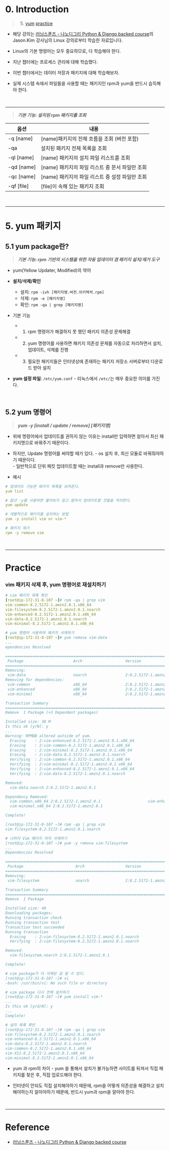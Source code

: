# 0. Introduction

> 5. [yum](#5-yum-패키지)
> [practice](#practice)

- 해당 강의는 [러닝스푼즈 - 나노디그리 Python & Django backed course](https://learningspoons.com/course/detail/django-backend/)의 Jason.Kim 강사님의 Linux 강의로부터 학습한 자료입니다.

- Linux의 기본 명령어는 모두 중요하므로, 다 학습해야 한다.

- 지난 챕터에는 프로세스 관리에 대해 학습했다.

- 이번 챕터에서는 데이터 저장과 패키지에 대해 학습해보자.

- 실제 시스템 속에서 파일들을 사용할 때는 패키지인 rpm과 yum을 반드시 습득해야 한다.
    
<br>

---


> **_기본 기능: 설치된 rpm 패키지를 조회_**

|옵션| 내용|
|----|----|
|-q [name]|[name]패키지의 전체 흐름을 조회 (버전 포함)|
|-qa |설치된 패키지 전체 목록을 조회|
|-ql [name]|[name] 패키지의 설치 파일 리스트를 조회|
|-qd [name]|[name] 패키지의 파일 리스트 중 문서 파일만 조회|
|-qc [name]|[name] 패키지의 파일 리스트 중 설정 파일만 조회|
|-qf [file]|[file]이 속해 있는 패키지 조회|


<br>

---
# 5. yum 패키지

## 5.1 yum package란?

> **_기본 기능: rpm 기반의 시스템을 위한 자동 업데이터 겸 패키지 설치/제거 도구_**


- yum(Yellow Updater, Modified)의 약어


- **설치/삭제/확인**
    - 설치: `rpm -ivh [패키지명.버전.아키텍처.rpm]`
    - 삭제: `rpm -e [패키지명]`
    - 확인: `rpm -qa | grep [패키지명]`


- 기본 기능
    - 1) rpm 명령어가 해결하지 못 했던 패키지 의존성 문제해결
    - 2) yum 명령어를 사용하면 패키지 의존성 문제를 자동으로 처리하면서 설치, 업데이트, 삭제를 진행
    - 3) 필요한 패키지들은 인터넷상에 존재하는 패키지 저장소 서버로부터 다운로드 받아 설치

- **yum 설정 파일**: `/etc/yum.conf`
        - 리눅스에서 `/etc/`는 매우 중요한 의미를 가진다. 

<br>

## 5.2 yum 명령어

> **_yum -y [install / update / remove] [패키지명]_**

- 위에 명령어에서 업데이트를 권하지 않는 이유는 install만 입력하면 알아서 최신 패키지명으로 바꿔주기 때문이다. 

- 하지만, Update 명령어를 써야할 때가 있다. 
        - os 설치 후, 최신 모듈로 바꿔줘야하기 때문이다.  
        - 일반적으로 단위 패킷 업데이트할 때는 install과 remove만 사용한다.

- 예시

```yml
# 업데이트 가능한 패키지 목록을 보여준다.
yum list

# 옵션 -y를 사용하면 물어보지 않고 알아서 업데이트할 것들을 처리한다. 
yum update

# 개별적으로 패키지를 설치하는 방법
yum -y install vim or vim-*

# 패키지 제거
rpm -y remove vim
```

<br>

---

# Practice

### vim 패키지 삭제 후, yum 명령어로 재설치하기 

```yml
# vim 패키지 목록 확인
[root@ip-172-31-8-107 ~]# rpm -qa | grep vim
vim-common-8.2.5172-1.amzn2.0.1.x86_64
vim-filesystem-8.2.5172-1.amzn2.0.1.noarch
vim-enhanced-8.2.5172-1.amzn2.0.1.x86_64
vim-data-8.2.5172-1.amzn2.0.1.noarch
vim-minimal-8.2.5172-1.amzn2.0.1.x86_64

# yum 명령어 사용하여 패키지 삭제하기
[root@ip-172-31-8-107 ~]# yum remove vim-data
...
ependencies Resolved

============================================================================================================================
 Package                      Arch                   Version                                Repository                 Size
============================================================================================================================
Removing:
 vim-data                     noarch                 2:8.2.5172-1.amzn2.0.1                 installed                  18 k
Removing for dependencies:
 vim-common                   x86_64                 2:8.2.5172-1.amzn2.0.1                 installed                  33 M
 vim-enhanced                 x86_64                 2:8.2.5172-1.amzn2.0.1                 installed                 3.4 M
 vim-minimal                  x86_64                 2:8.2.5172-1.amzn2.0.1                 installed                 1.3 M

Transaction Summary
============================================================================================================================
Remove  1 Package (+3 Dependent packages)

Installed size: 38 M
Is this ok [y/N]: y
...
Warning: RPMDB altered outside of yum.
  Erasing    : 2:vim-enhanced-8.2.5172-1.amzn2.0.1.x86_64                                                               1/4 
  Erasing    : 2:vim-common-8.2.5172-1.amzn2.0.1.x86_64                                                                 2/4 
  Erasing    : 2:vim-minimal-8.2.5172-1.amzn2.0.1.x86_64                                                                3/4 
  Erasing    : 2:vim-data-8.2.5172-1.amzn2.0.1.noarch                                                                   4/4 
  Verifying  : 2:vim-common-8.2.5172-1.amzn2.0.1.x86_64                                                                 1/4 
  Verifying  : 2:vim-minimal-8.2.5172-1.amzn2.0.1.x86_64                                                                2/4 
  Verifying  : 2:vim-enhanced-8.2.5172-1.amzn2.0.1.x86_64                                                               3/4 
  Verifying  : 2:vim-data-8.2.5172-1.amzn2.0.1.noarch                                                                   4/4 

Removed:
  vim-data.noarch 2:8.2.5172-1.amzn2.0.1                                                                                    

Dependency Removed:
  vim-common.x86_64 2:8.2.5172-1.amzn2.0.1                     vim-enhanced.x86_64 2:8.2.5172-1.amzn2.0.1                   
  vim-minimal.x86_64 2:8.2.5172-1.amzn2.0.1                   

Complete!

[root@ip-172-31-8-107 ~]# rpm -qa | grep vim
vim-filesystem-8.2.5172-1.amzn2.0.1.noarch

# 나머지 Vim 패키지 마저 삭제하기
[root@ip-172-31-8-107 ~]# yum -y remove vim-filesystem
...
Dependencies Resolved

============================================================================================================================
 Package                       Arch                  Version                                 Repository                Size
============================================================================================================================
Removing:
 vim-filesystem                noarch                2:8.2.5172-1.amzn2.0.1                  installed                 40  

Transaction Summary
============================================================================================================================
Remove  1 Package

Installed size: 40  
Downloading packages:
Running transaction check
Running transaction test
Transaction test succeeded
Running transaction
  Erasing    : 2:vim-filesystem-8.2.5172-1.amzn2.0.1.noarch                                                             1/1 
  Verifying  : 2:vim-filesystem-8.2.5172-1.amzn2.0.1.noarch                                                             1/1 

Removed:
  vim-filesystem.noarch 2:8.2.5172-1.amzn2.0.1                                                                              

Complete!

# vim package가 다 삭제된 걸 알 수 있다.  
[root@ip-172-31-8-107 ~]# vi
-bash: /usr/bin/vi: No such file or directory

# vim package 다시 전체 설치하기  
[root@ip-172-31-8-107 ~]# yum install vim-*
...
Is this ok [y/d/N]: y
...
Complete!

# 설치 목록 확인
[root@ip-172-31-8-107 ~]# rpm -qa | grep vim
vim-filesystem-8.2.5172-1.amzn2.0.1.noarch
vim-enhanced-8.2.5172-1.amzn2.0.1.x86_64
vim-data-8.2.5172-1.amzn2.0.1.noarch
vim-common-8.2.5172-1.amzn2.0.1.x86_64
vim-X11-8.2.5172-1.amzn2.0.1.x86_64
vim-minimal-8.2.5172-1.amzn2.0.1.x86_64
```

- yum 과 rpm의 차이
        - yum 을 통해서 설치가 불가능하면 사이트를 뒤져서 직접 패키지를 찾은 후, 직접 업로드해야 한다. 

- 인터넷이 안되도 직접 설치해야하기 때문에, rpm을 어떻게 의존성을 해결하고 설치해야하는지 알아야하기 때문에, 반드시 yum과 rpm을 알아야 한다. 

<br>

---

# Reference

- [러닝스푼즈 - 나노디그리 Python & Django backed course](https://learningspoons.com/course/detail/django-backend/)